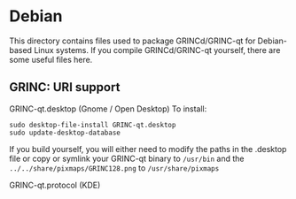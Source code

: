 
Debian
====================
This directory contains files used to package GRINCd/GRINC-qt
for Debian-based Linux systems. If you compile GRINCd/GRINC-qt yourself, there are some useful files here.

## GRINC: URI support ##


GRINC-qt.desktop  (Gnome / Open Desktop)
To install:

	sudo desktop-file-install GRINC-qt.desktop
	sudo update-desktop-database

If you build yourself, you will either need to modify the paths in
the .desktop file or copy or symlink your GRINC-qt binary to `/usr/bin`
and the `../../share/pixmaps/GRINC128.png` to `/usr/share/pixmaps`

GRINC-qt.protocol (KDE)
